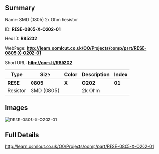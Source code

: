 

## Summary
 
Name:  SMD (0805) 2k Ohm Resistor 

ID: __RESE-0805-X-O202-01__

Hex ID: __R85202__

WebPage: __http://learn.oomlout.co.uk/OO/Projects/oomp/part/RESE-0805-X-O202-01__

Short URL: __http://oom.lt/R85202__


| Type   | Size   | Color   | Description   | Index   |    
| ----- | ------   | ------   | -----   | ----   |    
| __RESE__   					| __0805__   					| __X__    						| __O202__    					| __01__ |    
| Resistor		| SMD (0805)	| 		| 2k Ohm	| 	|

## Images
![RESE-0805-X-O202-01](http://oomlout.com/oomp-gen/parts/RESE-0805-X-O202-01/RESE-0805-X-O202-01_420.jpg)

## Full Details

 http://learn.oomlout.co.uk/OO/Projects/oomp/part/RESE-0805-X-O202-01

